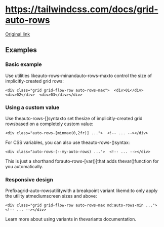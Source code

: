 # https://tailwindcss.com/docs/grid-auto-rows

[Original link](https://tailwindcss.com/docs/grid-auto-rows)

## Examples

### Basic example

Use utilities likeauto-rows-minandauto-rows-maxto control the size of implicitly-created grid rows:

```
<div class="grid grid-flow-row auto-rows-max">  <div>01</div>  <div>02</div>  <div>03</div></div>
```

### Using a custom value

Use theauto-rows-[<value>]syntaxto set thesize of implicitly-created grid rowsbased on a completely custom value:

```
<div class="auto-rows-[minmax(0,2fr)] ...">  <!-- ... --></div>
```

For CSS variables, you can also use theauto-rows-(<custom-property>)syntax:

```
<div class="auto-rows-(--my-auto-rows) ...">  <!-- ... --></div>
```

This is just a shorthand forauto-rows-[var(<custom-property>)]that adds thevar()function for you automatically.

### Responsive design

Prefixagrid-auto-rowsutilitywith a breakpoint variant likemd:to only apply the utility atmediumscreen sizes and above:

```
<div class="grid grid-flow-row auto-rows-max md:auto-rows-min ...">  <!-- ... --></div>
```

Learn more about using variants in thevariants documentation.
